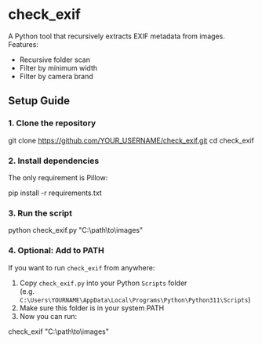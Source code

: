 # check_exif
A Python tool that recursively extracts EXIF metadata from images.  
Features:
- Recursive folder scan  
- Filter by minimum width  
- Filter by camera brand  

## Setup Guide

### 1. Clone the repository
git clone https://github.com/YOUR_USERNAME/check_exif.git
cd check_exif

### 2. Install dependencies
The only requirement is Pillow:

pip install -r requirements.txt

### 3. Run the script
python check_exif.py "C:\path\to\images"

### 4. Optional: Add to PATH
If you want to run `check_exif` from anywhere:
1. Copy `check_exif.py` into your Python `Scripts` folder  
   (e.g. `C:\Users\YOURNAME\AppData\Local\Programs\Python\Python311\Scripts`)  
2. Make sure this folder is in your system PATH  
3. Now you can run:

check_exif "C:\path\to\images"
